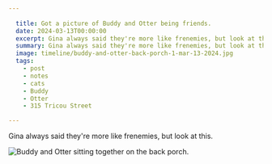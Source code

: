 ```yaml
---
  
  title: Got a picture of Buddy and Otter being friends.
  date: 2024-03-13T00:00:00
  excerpt: Gina always said they're more like frenemies, but look at this.
  summary: Gina always said they're more like frenemies, but look at this.
  image: timeline/buddy-and-otter-back-porch-1-mar-13-2024.jpg
  tags:
    - post
    - notes
    - cats
    - Buddy
    - Otter
    - 315 Tricou Street

---
```


  Gina always said they're more like frenemies, but look at this.

  ![Buddy and Otter sitting together on the back porch.](/static/img/timeline/buddy-and-otter-back-porch-1-mar-13-2024.jpg)


  